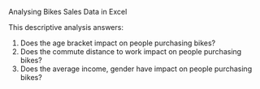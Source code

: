 Analysing Bikes Sales Data in Excel


This descriptive analysis answers:
1) Does the age bracket impact on people purchasing bikes?
2) Does the commute distance to work impact on people purchasing bikes?
3) Does the average income, gender have impact on people purchasing bikes?


